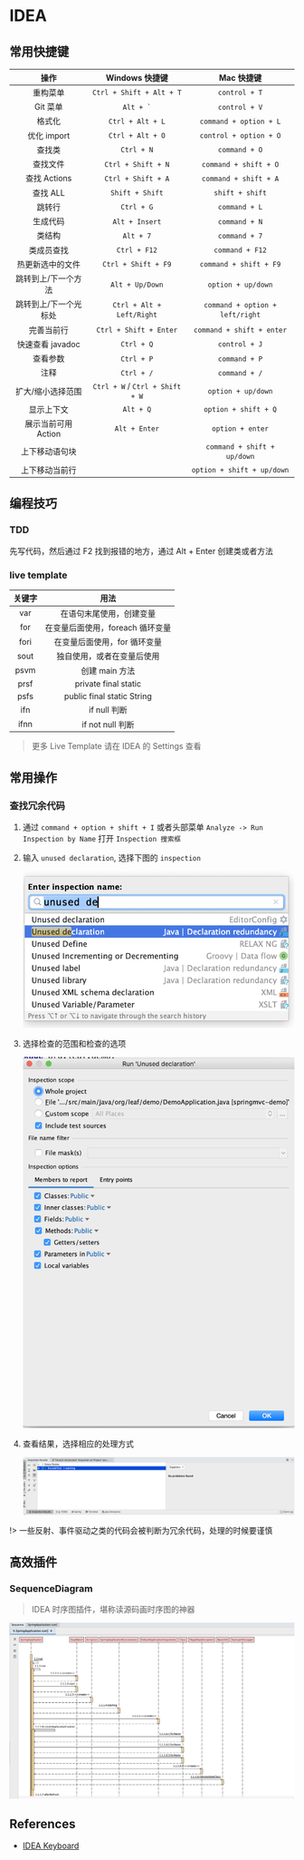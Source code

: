 # IDEA

## 常用快捷键

| 操作 | Windows 快捷键 | Mac 快捷键
| :--: | :--: | :--: |
| 重构菜单 | `Ctrl + Shift + Alt + T` | `control + T` |
| Git 菜单 | ``` Alt + ` ``` | `control + V` |
| 格式化 | `Ctrl + Alt + L` |  `command + option + L` |
| 优化 import | `Ctrl + Alt + O` | `control + option + O` |
| 查找类 | `Ctrl + N` | `command + O` |
| 查找文件 | `Ctrl + Shift + N` | `command + shift + O` |
| 查找 Actions | `Ctrl + Shift + A` | `command + shift + A` |
| 查找 ALL | `Shift + Shift` | `shift + shift` |
| 跳转行 | `Ctrl + G` | `command + L` |
| 生成代码 | `Alt + Insert` | `command + N` |
| 类结构 | `Alt + 7` | `command + 7` |
| 类成员查找 | `Ctrl + F12` | `command + F12` |
| 热更新选中的文件 | `Ctrl + Shift + F9` | `command + shift + F9` |
| 跳转到上/下一个方法 | `Alt + Up/Down` | `option + up/down` |
| 跳转到上/下一个光标处 | `Ctrl + Alt + Left/Right` | `command + option + left/right` |
| 完善当前行 | `Ctrl + Shift + Enter` | `command + shift + enter` |
| 快速查看 javadoc | `Ctrl + Q` | `control + J` |
| 查看参数 | `Ctrl + P` | `command + P` |
| 注释 | `Ctrl + /` | `command + /` |
| 扩大/缩小选择范围 | `Ctrl + W` / `Ctrl + Shift + W` | `option + up/down` |
| 显示上下文 | `Alt + Q` | `option + shift + Q` |
| 展示当前可用 Action | `Alt + Enter` | `option + enter` |
| 上下移动语句块 |   |  `command + shift + up/down` |
| 上下移动当前行 |   |  `option + shift + up/down` |

## 编程技巧

### TDD

先写代码，然后通过 F2 找到报错的地方，通过 Alt + Enter 创建类或者方法

### live template

| 关键字  | 用法  |
| :--: | :--: |
| var | 在语句末尾使用，创建变量 |
| for | 在变量后面使用，foreach 循环变量 |
| fori | 在变量后面使用，for 循环变量 |
| sout | 独自使用，或者在变量后使用 |
| psvm | 创建 main 方法 |
| prsf | private final static |
| psfs | public final static String |
| ifn | if null 判断 |
| ifnn | if not null 判断 |

> 更多 Live Template 请在 IDEA 的 Settings 查看

## 常用操作

### 查找冗余代码

1. 通过 `command + option + shift + I` 或者头部菜单 `Analyze -> Run Inspection by Name` 打开 `Inspection 搜索框`

2. 输入 `unused declaration`, 选择下图的 `inspection`

    ![](../images/enter-inspection.png ":size=50%")

3. 选择检查的范围和检查的选项

    ![](../images/unused-declaration.png ":size=50%")

4. 查看结果，选择相应的处理方式

    ![](../images/inspection-result.png ":size=50%")

!> 一些反射、事件驱动之类的代码会被判断为冗余代码，处理的时候要谨慎

## 高效插件

### SequenceDiagram

> IDEA 时序图插件，堪称读源码画时序图的神器

![](../images/sequence-diagram.png ":size=50%")

## References

- [IDEA Keyboard](https://resources.jetbrains.com/storage/products/intellij-idea/docs/IntelliJIDEA_ReferenceCard.pdf)